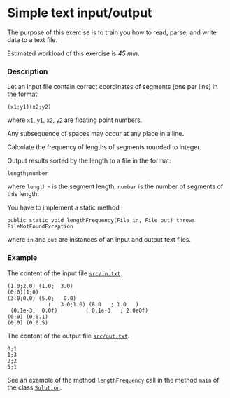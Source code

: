 # Simple text input/output

The purpose of this exercise is to train you how to read, parse, and write data to a text file.

Estimated workload of this exercise is _45 min_.


### Description

Let an input file contain correct coordinates of segments (one per line) in the format:

`(x1;y1)(x2;y2)`

where `x1`, `y1`, `x2`, `y2` are floating point numbers. 

Any subsequence of spaces may occur at any place in a line. 

Calculate the frequency of lengths of segments rounded to integer. 

Output results sorted by the length to a file in the format:

`length;number`

where `length` - is the segment length, `number` is the number of segments of this length. 

You have to implement a static method

`public static void lengthFrequency(File in, File out) throws FileNotFoundException`

where `in` and `out` are instances of an input and output text files. 

### Example

The content of the input file [`src/in.txt`](src/in.txt).
```
(1.0;2.0) (1.0;  3.0)
(0;0)(1;0)
(3.0;0.0) (5.0;   0.0)
             (   3.0;1.0) (8.0   ; 1.0   )
 (0.1e-3;  0.0f)         ( 0.1e-3   ; 2.0e0f)
(0;0) (0;0.1)
(0;0) (0;0.5)
```

The content of the output file [`src/out.txt`](src/out.txt).
```
0;1
1;3
2;2
5;1

```

See an example of the method `lengthFrequency` call in the method `main` of the class
[`Solution`](src/main/java/com/epam/bsp/Solution.java).

